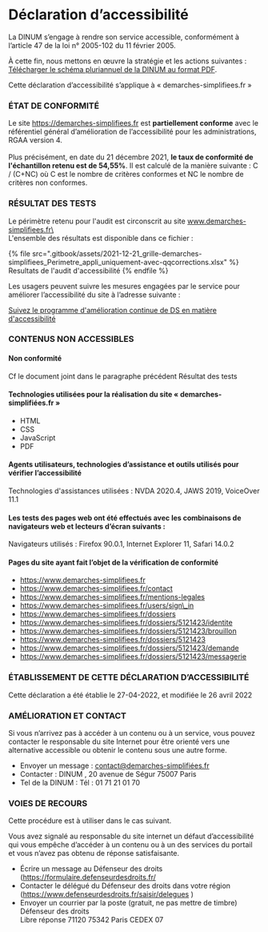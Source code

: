 # Déclaration d’accessibilité

La DINUM s’engage à rendre son service accessible, conformément à l’article 47 de la loi n° 2005-102 du 11 février 2005.

À cette fin, nous mettons en œuvre la stratégie et les actions suivantes : [Télécharger le schéma pluriannuel de la DINUM au format PDF](https://www.numerique.gouv.fr/uploads/DINUM\_SchemaPluriannuel\_2020.pdf).

Cette déclaration d’accessibilité s’applique à « demarches-simplifiees.fr »

### **ÉTAT DE CONFORMITÉ**

Le site https://demarches-simplifiees.fr est **partiellement conforme** avec le référentiel général d’amélioration de l’accessibilité pour les administrations, RGAA version 4.\
\
Plus précisément, en date du 21 décembre 2021, **le taux de conformité de l'échantillon retenu est de 54,55%**. Il est calculé de la manière suivante : C / (C+NC) où C est le nombre de critères conformes et NC le nombre de critères non conformes.

### **RÉSULTAT DES TESTS**

Le périmètre retenu pour l'audit est circonscrit au site www.demarches-simplifiees.fr\
\
L'ensemble des résultats est disponible dans ce fichier :

{% file src=".gitbook/assets/2021-12-21_grille-demarches-simplifiees_Perimetre_appli_uniquement-avec-qqcorrections.xlsx" %}
Resultats de l'audit d'accessibilité
{% endfile %}

Les usagers peuvent suivre les mesures engagées par le service pour améliorer l’accessibilité du site à l’adresse suivante :

[Suivez le programme d'amélioration continue de DS en matière d'accessibilité](https://github.com/betagouv/demarches-simplifiees.fr/issues?q=accessibilit%C3%A9+)

### CONTENUS NON ACCESSIBLES&#x20;

#### Non conformité

Cf le document joint dans le paragraphe précédent Résultat des tests

#### Technologies utilisées pour la réalisation du site « demarches-simplifiées.fr »

* HTML
* CSS
* JavaScript
* PDF

#### Agents utilisateurs, technologies d’assistance et outils utilisés pour vérifier l’accessibilité

Technologies d'assistances utilisées : NVDA 2020.4, JAWS 2019, VoiceOver 11.1

#### Les tests des pages web ont été effectués avec les combinaisons de navigateurs web et lecteurs d’écran suivants :

Navigateurs utilisés : Firefox 90.0.1, Internet Explorer 11, Safari 14.0.2

#### Pages du site ayant fait l’objet de la vérification de conformité

* https://www.demarches-simplifiees.fr
* https://www.demarches-simplifiees.fr/contact
* https://www.demarches-simplifiees.fr/mentions-legales
* https://www.demarches-simplifiees.fr/users/sign\_in
* https://www.demarches-simplifiees.fr/dossiers
* https://www.demarches-simplifiees.fr/dossiers/5121423/identite
* https://www.demarches-simplifiees.fr/dossiers/5121423/brouillon
* https://www.demarches-simplifiees.fr/dossiers/5121423
* https://www.demarches-simplifiees.fr/dossiers/5121423/demande
* https://www.demarches-simplifiees.fr/dossiers/5121423/messagerie

### ÉTABLISSEMENT DE CETTE DÉCLARATION D’ACCESSIBILITÉ

Cette déclaration a été établie le 27-04-2022, et modifiée le 26 avril 2022

### AMÉLIORATION ET CONTACT

Si vous n’arrivez pas à accéder à un contenu ou à un service, vous pouvez contacter le responsable du site Internet pour être orienté vers une alternative accessible ou obtenir le contenu sous une autre forme.

* Envoyer un message : contact@demarches-simplifiées.fr&#x20;
* Contacter : DINUM , 20 avenue de Ségur 75007 Paris
* Tel de la DINUM : Tél : 01 71 21 01 70

### VOIES DE RECOURS

Cette procédure est à utiliser dans le cas suivant.

Vous avez signalé au responsable du site internet un défaut d’accessibilité qui vous empêche d’accéder à un contenu ou à un des services du portail et vous n’avez pas obtenu de réponse satisfaisante.

* Écrire un message au Défenseur des droits (https://formulaire.defenseurdesdroits.fr/
* Contacter le délégué du Défenseur des droits dans votre région (https://www.defenseurdesdroits.fr/saisir/delegues )
* Envoyer un courrier par la poste (gratuit, ne pas mettre de timbre) Défenseur des droits\
  Libre réponse 71120 75342 Paris CEDEX 07

